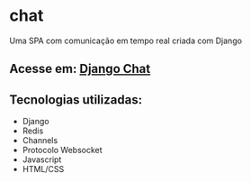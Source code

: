 # chat
Uma SPA com comunicação em tempo real criada com Django
## Acesse em: <a href="https://django-chat.up.railway.app">Django Chat</a>

## Tecnologias utilizadas:
* Django
* Redis
* Channels
* Protocolo Websocket
* Javascript
* HTML/CSS
